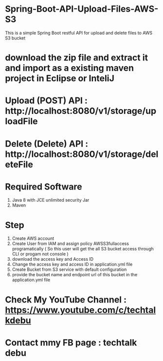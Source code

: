 # Spring-Boot-API-Upload-Files-AWS-S3
This is a simple Spring Boot restful API for upload and delete files to AWS S3 bucket
# download the zip file and extract it and import as a existing maven project in Eclipse or InteliJ
# Upload (POST) API : http://localhost:8080/v1/storage/uploadFile   
# Delete (Delete) API : http://localhost:8080/v1/storage/deleteFile

# Required Software 
1. Java 8 with JCE unlimited security Jar
2. Maven 

# Step 
1. Create AWS account
2. Create User from IAM and assign policy AWSS3fullaccess programatically ( So this user will get the all S3 bucket access through CLI or progam not console )
3. download the access key and Access ID 
4. Change the access key and access ID in application.yml file
5. Create Bucket from S3 service with default configuration
6. provide the bucket name and endpoint url of this bucket in the application.yml file

# Check My YouTube Channel :  https://www.youtube.com/c/techtalkdebu
# Contact mmy FB page : techtalk debu

